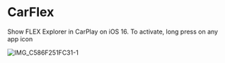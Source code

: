 # CarFlex

Show FLEX Explorer in CarPlay on iOS 16. To activate, long press on any app icon

![IMG_C586F251FC31-1](https://github.com/user-attachments/assets/7c2a2096-20d8-4454-a771-7b81f6994410)

